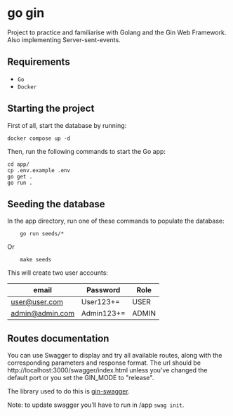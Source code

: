 # go gin

Project to practice and familiarise with Golang and the Gin Web Framework.
Also implementing Server-sent-events.

## Requirements

-   `Go`
-   `Docker`

## Starting the project

First of all, start the database by running:

```
docker compose up -d
```

Then, run the following commands to start the Go app:

```
cd app/
cp .env.example .env
go get .
go run .
```

## Seeding the database

In the app directory, run one of these commands to populate the database:

```
    go run seeds/*
```

Or

```
    make seeds
```

This will create two user accounts:

| email           | Password   | Role |
| --------------- | ---------- | ----- |
| user@user.com   | User123+=  | USER  |
| admin@admin.com | Admin123+= | ADMIN |

## Routes documentation

You can use Swagger to display and try all available routes, along with the corresponding parameters and response format. The url should be http://localhost:3000/swagger/index.html unless you've changed the default port or you set the GIN_MODE to "release".

The library used to do this is [gin-swagger](https://github.com/swaggo/gin-swagger).

Note: to update swagger you'll have to run in /app `swag init`.